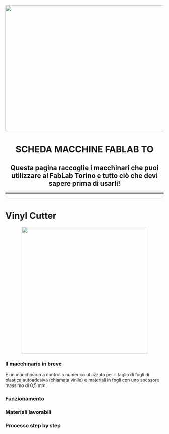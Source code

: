 <p align="center">
  <img width="600" height="400" src="https://torinotechmap.it/wp-content/uploads/2020/08/fablabto-logo.png">
</p>
<h1 align="center">
SCHEDA MACCHINE FABLAB TO
</h1>

<h2 align="center">
Questa pagina raccoglie i macchinari che puoi utilizzare al FabLab Torino e tutto ciò che devi sapere prima di usarli!
</h2>

***
***

# Vinyl Cutter
<p align="center">
  <img width="400" height="400" src="https://fasrsushi468.weebly.com/uploads/1/2/5/8/125843711/943085671.jpg">
</p>

### Il macchinario in breve
È un macchinario a controllo numerico utilizzato per il taglio di fogli di plastica autoadesiva (chiamata vinile) e materiali in fogli con uno spessore massimo di 0,5 mm. 
### Funzionamento
### Materiali lavorabili
### Processo step by step